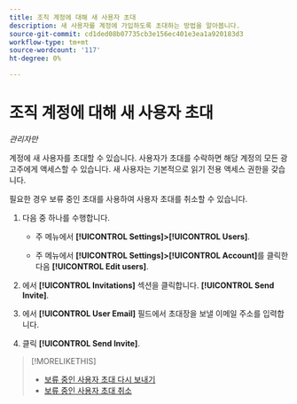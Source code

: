 ```yaml
---
title: 조직 계정에 대해 새 사용자 초대
description: 새 사용자를 계정에 가입하도록 초대하는 방법을 알아봅니다.
source-git-commit: cd1ded08b07735cb3e156ec401e3ea1a920183d3
workflow-type: tm+mt
source-wordcount: '117'
ht-degree: 0%

---
```


# 조직 계정에 대해 새 사용자 초대

*관리자만*

계정에 새 사용자를 초대할 수 있습니다. 사용자가 초대를 수락하면 해당 계정의 모든 광고주에게 액세스할 수 있습니다. 새 사용자는 기본적으로 읽기 전용 액세스 권한을 갖습니다.

필요한 경우 보류 중인 초대를 사용하여 사용자 초대를 취소할 수 있습니다.

1. 다음 중 하나를 수행합니다.

   * 주 메뉴에서 **[!UICONTROL Settings]>[!UICONTROL Users]**.

   * 주 메뉴에서 **[!UICONTROL Settings]>[!UICONTROL Account]**&#x200B;를 클릭한 다음 **[!UICONTROL Edit users]**.

1. 에서 **[!UICONTROL Invitations]** 섹션을 클릭합니다. **[!UICONTROL Send Invite]**.

1. 에서 **[!UICONTROL User Email]** 필드에서 초대장을 보낼 이메일 주소를 입력합니다.

1. 클릭 **[!UICONTROL Send Invite]**.

>[!MORELIKETHIS]
>
>* [보류 중인 사용자 초대 다시 보내기](user-resend-invite.md)
>* [보류 중인 사용자 초대 취소](user-uninvite.md)


<!-- >* [Edit User Permissions or Delete a User](user-edit.md) -->
